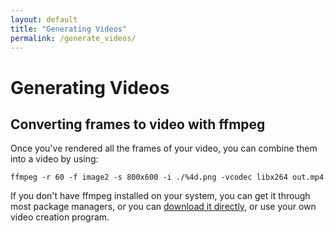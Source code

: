```yaml
---
layout: default
title: "Generating Videos"
permalink: /generate_videos/
---
```


# Generating Videos

## Converting frames to video with ffmpeg

Once you've rendered all the frames of your video, you can combine them into a video by using:

`ffmpeg -r 60 -f image2 -s 800x600 -i ./%4d.png -vcodec libx264 out.mp4`

If you don't have ffmpeg installed on your system, you can get it through most package managers, or you can [download it directly](https://ffmpeg.org/download.html), or use your own video creation program.
